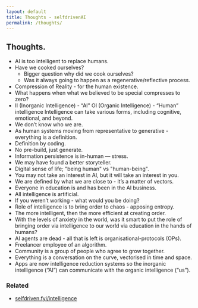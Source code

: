 ```yaml
---
layout: default
title: Thoughts - selfdrivenAI
permalink: /thoughts/
---
```


## Thoughts.

- AI is too intelligent to replace humans.
- Have we cooked ourselves?
    - Bigger question why did we cook ourselves?
    - Was it always going to happen as a regenerative/reflective process.
- Compression of Reality - for the human existence.
- What happens when what we believed to be special compresses to zero?
- II (Inorganic Intelligence) - “AI” OI (Organic Intelligence) - “Human” intelligence Intelligence can take various forms, including cognitive, emotional, and beyond.
- We don’t know who we are.
- As human systems moving from representative to generative - 
everything is a definition.
- Definition by coding.
- No pre-build, just generate.
- Information persistence is in-human — stress.
- We may have found a better storyteller.
- Digital sense of life; "being human" vs "human-being".
- You may not take an interest in AI, but it will take an interest in you.
- We are defined by what we are close to - it’s a matter of vectors.
- Everyone in education is and has been in the AI business.
- All intelligence is artificial.
- If you weren’t working - what would you be doing?
- Role of intelligence is to bring order to chaos - apposing entropy.
- The more intelligent, then the more efficient at creating order.
- With the levels of anxiety in the world, was it smart to put the role of bringing order via intelligence to our world via education in the hands of humans?
- AI agents are dead - all that is left is organisational-protocols (OPs).
- Freelancer employee of an algorithm.
- Community is a group of people who agree to grow together.
- Everything is a conversation on the curve, vectorised in time and space.
- Apps are now intelligence reduction systems so the inorganic intelligence (“AI”) can communicate with the organic intelligence (“us”).


### Related
- [selfdriven.fyi/intelligence](https://selfdriven.fyi/intelligence)